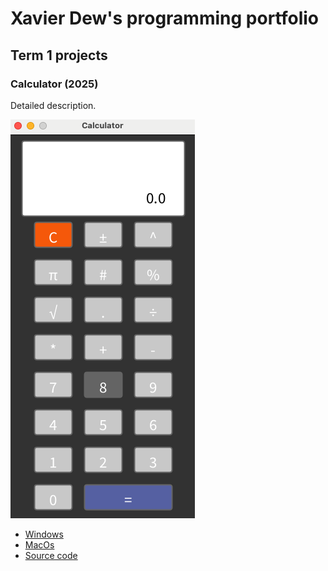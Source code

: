 # Xavier Dew's programming portfolio

## Term 1 projects

### Calculator (2025)

Detailed description.

![RunningCalculator](https://github.com/XavierDew/xd/blob/main/Images/%20Calc.png?raw=true)

* [Windows]()
* [MacOs]()
* [Source code]()
